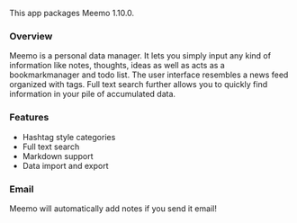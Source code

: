 This app packages Meemo <upstream>1.10.0</upstream>.

### Overview

Meemo is a personal data manager. It lets you simply input any kind of information like notes, thoughts, ideas as well as acts as a bookmarkmanager and todo list.
The user interface resembles a news feed organized with tags. Full text search further allows you to quickly find information in your pile of accumulated data.

### Features
 * Hashtag style categories
 * Full text search
 * Markdown support
 * Data import and export

### Email

Meemo will automatically add notes if you send it email!
